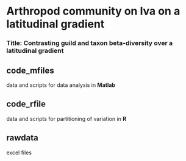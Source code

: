 # Arthropod community on Iva on a latitudinal gradient

### Title: Contrasting guild and taxon beta-diversity over a latitudinal gradient

## code\_mfiles
data and scripts for data analysis in **Matlab**

## code\_rfile
data and scripts for partitioning of variation in **R**

## rawdata
excel files
